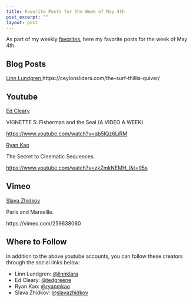 ```yaml
---
title: Favorite Posts for the Week of May 4th
post_excerpt: ""
layout: post
---
```

As part of my weekly <a href="https://www.moderrn.com/category/favorites/" rel="noopener" target="_blank">favorites</a>, here my favorite posts for the week of May 4th. 

<h2>Blog Posts</h2>
<p><a href="https://ceylonsliders.com/the-surf-thillis-quiver/" rel="noopener" target="_blank">Linn Lundgren </a>
https://ceylonsliders.com/the-surf-thillis-quiver/



<h2>Youtube</h2>
<a href="https://www.youtube.com/watch?v=qb5lQz6LiRM" target="_blank" rel="noopener" >Ed Cleary</a>
<p>VIGNETTE 5: Fisherman and the Seal (A VIDEO A WEEK)</p>

https://www.youtube.com/watch?v=qb5lQz6LiRM


<a href="https://www.youtube.com/watch?v=Xg1yuauYpa8" target="_blank" rel="noopener" >Ryan Kao</a>
<p>The Secret to Cinematic Sequences.</p>

https://www.youtube.com/watch?v=zkZmkNEMH_I&t=95s

 <h2>Vimeo</h2>
<a href="https://vimeo.com/259638060" target="_blank" rel="noopener">Slava Zhidkov</a>
<p>Paris and Marseille.</p>
https://vimeo.com/259638060

<h2>Where to Follow</h2>
In addition to the above youtube accounts, you can follow these creators through the social links below:

<ul>
<li>Linn Lundgren: <a href="https://www.instagram.com/linnklara/" rel="noopener" target="_blank">@linnklara</a></li>
<li>Ed Cleary: <a href="https://www.instagram.com/tedgreene/" rel="noopener" target="_blank"> @tedgreene</a></li>
<li>Ryan Kao: <a href="https://www.instagram.com/ryanmkao/" rel="noopener" target="_blank">@ryanmkao</a></li>
<li>Slava Zhidkov: @<a href="https://www.instagram.com/slavazhidkov/" rel="noopener" target="_blank">slavazhidkov</a></li>
</ul>
